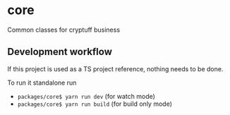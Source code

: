 # core

Common classes for cryptuff business

## Development workflow

If this project is used as a TS project reference, nothing needs to be done.

To run it standalone run

- `packages/core$ yarn run dev` (for watch mode)
- `packages/core$ yarn run build` (for build only mode)
